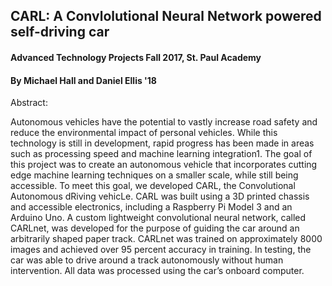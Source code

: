 ## CARL: A Convlolutional Neural Network powered self-driving car
#### Advanced Technology Projects Fall 2017, St. Paul Academy

#### By Michael Hall and Daniel Ellis '18

Abstract:

Autonomous vehicles have the potential to vastly increase road safety and reduce the environmental impact of personal vehicles. While this technology is still in development, rapid progress has been made in areas such as processing speed and machine learning integration1. The goal of this project was to create an autonomous vehicle that incorporates cutting edge machine learning techniques on a smaller scale, while still being accessible. To meet this goal, we developed CARL, the Convolutional Autonomous dRiving vehicLe. CARL was built using a 3D printed chassis and accessible electronics, including a Raspberry Pi Model 3 and an Arduino Uno. A custom lightweight convolutional neural network, called CARLnet, was developed for the purpose of guiding the car around an arbitrarily shaped paper track. CARLnet was trained on approximately 8000 images and achieved over 95 percent accuracy in training. In testing, the car was able to drive around a track autonomously without human intervention. All data was processed using the car’s onboard computer.
